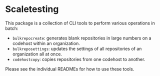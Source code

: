 # Scaletesting

This package is a collection of CLI tools to perform various operations in batch:

- `bulkrepocreate`: generates blank repositories in large numbers on a codehost within an organization.
- `bulkreposettings`: updates the settings of all repositories of an organization all at once.
- `codehostcopy`: copies repositories from one codehost to another.

Please see the individual READMEs for how to use these tools.

